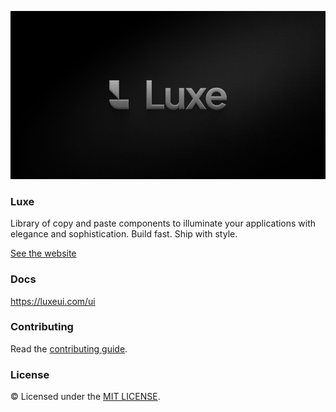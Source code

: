 ![hero](apps/www/public/open-graphs/og-website.png)

### Luxe

Library of copy and paste components to illuminate your applications with elegance and sophistication. Build fast. Ship with style.

<a href="https://luxeui.com">See the website</a>

### Docs

https://luxeui.com/ui

### Contributing

Read the [contributing guide](/CONTRIBUTING.md).

### License

© Licensed under the [MIT LICENSE](https://github.com/guhrodrrigues/luxe/blob/main/LICENSE).
